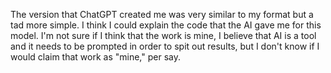 The version that ChatGPT created me was very similar to my format but a tad more simple. 
I think I could explain the code that the AI gave me for this model.
I'm not sure if I think that the work is mine, I believe that AI is a tool and it needs to be prompted in order to spit out results, but I don't know if I would claim that work as "mine," per say. 